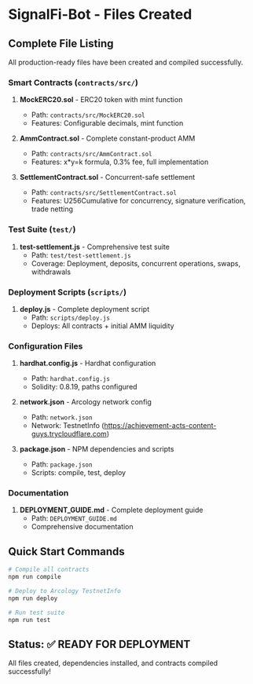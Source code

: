 # SignalFi-Bot - Files Created

## Complete File Listing

All production-ready files have been created and compiled successfully.

### Smart Contracts (`contracts/src/`)

1. **MockERC20.sol** - ERC20 token with mint function
   - Path: `contracts/src/MockERC20.sol`
   - Features: Configurable decimals, mint function

2. **AmmContract.sol** - Complete constant-product AMM
   - Path: `contracts/src/AmmContract.sol`
   - Features: x*y=k formula, 0.3% fee, full implementation

3. **SettlementContract.sol** - Concurrent-safe settlement
   - Path: `contracts/src/SettlementContract.sol`
   - Features: U256Cumulative for concurrency, signature verification, trade netting

### Test Suite (`test/`)

1. **test-settlement.js** - Comprehensive test suite
   - Path: `test/test-settlement.js`
   - Coverage: Deployment, deposits, concurrent operations, swaps, withdrawals

### Deployment Scripts (`scripts/`)

1. **deploy.js** - Complete deployment script
   - Path: `scripts/deploy.js`
   - Deploys: All contracts + initial AMM liquidity

### Configuration Files

1. **hardhat.config.js** - Hardhat configuration
   - Path: `hardhat.config.js`
   - Solidity: 0.8.19, paths configured

2. **network.json** - Arcology network config
   - Path: `network.json`
   - Network: TestnetInfo (https://achievement-acts-content-guys.trycloudflare.com)

3. **package.json** - NPM dependencies and scripts
   - Path: `package.json`
   - Scripts: compile, test, deploy

### Documentation

1. **DEPLOYMENT_GUIDE.md** - Complete deployment guide
   - Path: `DEPLOYMENT_GUIDE.md`
   - Comprehensive documentation

## Quick Start Commands

```bash
# Compile all contracts
npm run compile

# Deploy to Arcology TestnetInfo
npm run deploy

# Run test suite
npm run test
```

## Status: ✅ READY FOR DEPLOYMENT

All files created, dependencies installed, and contracts compiled successfully!
